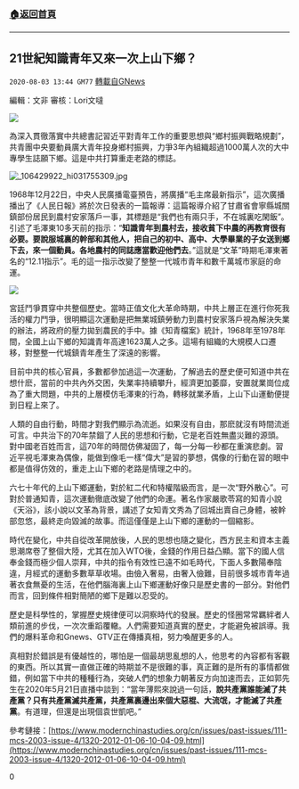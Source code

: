 ###  [:house:返回首頁](https://github.com/ourhimalayas/txt)
---

## 21世紀知識青年又來一次上山下鄉？
`2020-08-03 13:44 GM77` [轉載自GNews](https://gnews.org/zh-hant/284329/)

編輯：文非
審核：Lori文噠

![](https://s3.amazonaws.com/gnews-media-offload/wp-content/uploads/2020/08/03133927/1-8.jpg)

為深入貫徹落實中共總書記習近平對青年工作的重要思想與“鄉村振興戰略規劃”，共青團中央要動員廣大青年投身鄉村振興，力爭3年內組織超過1000萬人次的大中專學生誌願下鄉。這是中共打算重走老路的標誌。

![_106429922_hi031755309.jpg](https://s3.amazonaws.com/gnews-media-offload/wp-content/uploads/2020/08/03133934/2-5.jpg)

1968年12月22日，中央人民廣播電臺預告，將廣播“毛主席最新指示”，這次廣播播出了《人民日報》將於次日發表的一篇報導：這篇報導介紹了甘肅省會寧縣城關鎮部份居民到農村安家落戶一事，其標題是“我們也有兩只手，不在城裏吃閑飯”。引述了毛澤東10多天前的指示：“**知識青年到農村去，接收貧下中農的再教育很有必要。要說服城裏的幹部和其他人，把自己的初中、高中、大學畢業的子女送到鄉下去，來一個動員。各地農村的同誌應當歡迎他們去**。”這就是“文革”時期毛澤東著名的“12.11指示”。毛的這一指示改變了整整一代城市青年和數千萬城市家庭的命運。

![](https://s3.amazonaws.com/gnews-media-offload/wp-content/uploads/2020/08/03134007/3-3.jpg)

宮廷鬥爭貫穿中共整個歷史。當時正值文化大革命時期，中共上層正在進行你死我活的權力鬥爭，很明顯這次運動是把無業城鎮勞動力到農村安家落戶視為解決失業的辦法，將政府的壓力拋到農民的手中。據《知青檔案》統計，1968年至1978年間，全國上山下鄉的知識青年高達1623萬人之多。這場有組織的大規模人口遷移，對整整一代城鎮青年產生了深遠的影響。

目前中共的核心官員，多數都參加過這一次運動，了解過去的歷史便可知道中共在想什麽，當前的中共內外交困，失業率持續攀升，經濟更加萎靡，安置就業崗位成為了重大問題，中共的上層模仿毛澤東的行為，轉移就業矛盾，上山下山運動便提到日程上來了。

人類的自由行動，時間才對我們顯示為流逝。如果沒有自由，那麽就沒有時間流逝可言。中共治下的70年禁錮了人民的思想和行動，它是老百姓無盡災難的源頭。對中國老百姓而言，這70年的時間仿佛凝固了，每一分每一秒都在重演悲劇。習近平視毛澤東為偶像，能做到像毛一樣“偉大”是習的夢想，偶像的行動在習的眼中都是值得仿效的，重走上山下鄉的老路是情理之中的。

六七十年代的上山下鄉運動，對於紅二代和特權階級而言，是一次“野外散心”。可對於普通知青，這次運動徹底改變了他們的命運。著名作家嚴歌苓寫的知青小說《天浴》，該小說以文革為背景，講述了女知青文秀為了回城出賣自己身體，被幹部忽悠，最終走向毀滅的故事。而這僅僅是上山下鄉的運動的一個縮影。

時代在變化，中共自從改革開放後，人民的思想也隨之變化，西方民主和資本主義思潮席卷了整個大陸，尤其在加入WTO後，金錢的作用日益凸顯。當下的國人信奉金錢而極少個人崇拜，中共的指令有效性已遠不如毛時代，下面人多數陽奉陰違，月經式的運動多數草草收場。由儉入奢易，由奢入儉難，目前很多城市青年過著衣食無憂的生活，在他們腦海裏上山下鄉運動好像只是歷史書的一部分。對他們而言，回到條件相對簡陋的鄉下是難以忍受的。

歷史是科學性的，掌握歷史規律便可以洞察時代的發展。歷史的怪圈常常羈絆者人類前進的步伐，一次次重蹈覆轍。人們需要知道真實的歷史，才能避免被誤導。我們的爆料革命和Gnews、GTV正在傳播真相，努力喚醒更多的人。

真相對於錯誤是有優越性的，哪怕是一個最胡思亂想的人，他思考的內容都有客觀的東西。所以其實一直做正確的時期並不是很難的事，真正難的是所有的事情都做錯，例如當下中共的種種行為，突破人們的想象力朝著反方向加速而去，正如郭先生在2020年5月21日直播中談到：“當年薄熙來說過一句話，**說共產黨誰能滅了共產黨？只有共產黨滅共產黨，共產黨裏邊出來個大惡棍、大流氓，才能滅了共產黨**。有道理，但還是出現個袁世凱吧。”

參考鏈接：[https://www.modernchinastudies.org/cn/issues/past-issues/111-mcs-2003-issue-4/1320-2012-01-06-10-04-09.html](https://www.modernchinastudies.org/cn/issues/past-issues/111-mcs-2003-issue-4/1320-2012-01-06-10-04-09.html)

0
